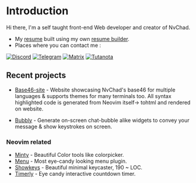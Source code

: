 # Introduction 

Hi there, I'm a self taught front-end Web developer and creator of NvChad.

- My [resume](https://github.com/siduck/siduck/files/15243387/resume.pdf)  built using my own [resume builder](https://github.com/siduck/quickcv).
- Places where you can contact me : 

[![Discord](https://img.shields.io/badge/Discord-%235865F2.svg?style=for-the-badge&logo=discord&logoColor=white)](https://discord.com/users/600704648038580235)
[![Telegram](https://img.shields.io/badge/Telegram-2CA5E0?style=for-the-badge&logo=telegram&logoColor=white)](https://t.me/siduck_og)
[![Matrix](https://img.shields.io/badge/matrix-0A976F?style=for-the-badge&logo=Matrix&logoColor=white)](https://matrix.to/#/@siduck:matrix.org)
[![Tutanota](https://img.shields.io/badge/Tutanota-840010?style=for-the-badge&logo=Tutanota&logoColor=white)](mailto:siduck@tutanota.com)

## Recent projects 

- [Base46-site](https://github.com/siduck/base46-site) - Website showcasing NvChad's base46 for multiple languages & supports themes for many terminals too. All syntax highlighted code is generated from Neovim itself-> tohtml and rendered on website.

- [Bubbly](https://github.com/siduck/bubbly) - Generate on-screen chat-bubble alike widgets to convey your message & show keystrokes on screen.

### Neovim related
- [Minty](https://github.com/nvchad/minty) - Beautiful Color tools like colorpicker.
- [Menu](https://github.com/nvchad/menu) - Most eye-candy looking menu plugin.
- [Showkeys](https://github.com/NvChad/showkeys) - Beautiful minimal keycaster, 190 ~ LOC.
- [Timerly](https://github.com/NvChad/timerly) - Eye candy interactive countdown timer.
